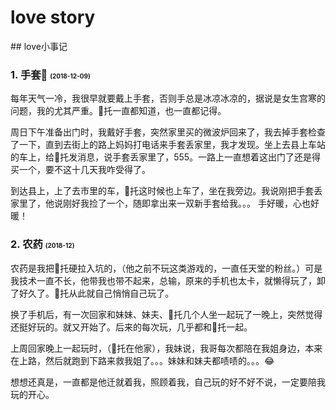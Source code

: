 # love story

<our-secret />
## love小事记

### 1. 手套🧤 <span style="font-size:10px;color:'#ccc'">(2018-12-09)</span>

每年天气一冷，我很早就要戴上手套，否则手总是冰凉冰凉的，据说是女生宫寒的问题，我的尤其严重。🐷托一直都知道，也一直都记得。

周日下午准备出门时，我戴好手套，突然家里买的微波炉回来了，我去掉手套检查了一下，直到去街上的路上妈妈打电话来手套丢家里，我才发现。坐上去县上车站的车上，给🐷托发消息，说手套丢家里了，555。一路上一直想着这出门了还是得买一个，要不这十几天我咋受得了。

到达县上，上了去市里的车，🐷托这时候也上车了，坐在我旁边。我说刚把手套丢家里了，他说刚好我捡了一个，随即拿出来一双新手套给我。。。
手好暖，心也好暖！

### 2. 农药 <span style="font-size:10px;color:'#ccc'">(2018-12)</span>

农药是我把🐷托硬拉入坑的，（他之前不玩这类游戏的，一直任天堂的粉丝。）可是我技术一直不长，他带我也带不起来，总输，原来的手机也太卡，就懒得玩了，卸了好久了。🐷托从此就自己悄悄自己玩了。

换了手机后，有一次回家和妹妹、妹夫、🐷托几个人坐一起玩了一晚上，突然觉得还挺好玩的。就又开始了。后来的每次玩，几乎都和🐷托一起。

上周回家晚上一起玩时，（🐷托在他家），我妹说，我哥每次都陪在我姐身边，本来在上路，然后就跑到下路来救我姐了。。。妹妹和妹夫都啧啧的。。。😂

想想还真是，一直都是他迁就着我，照顾着我，自己玩的好不好不说，一定要陪我玩的开心。
